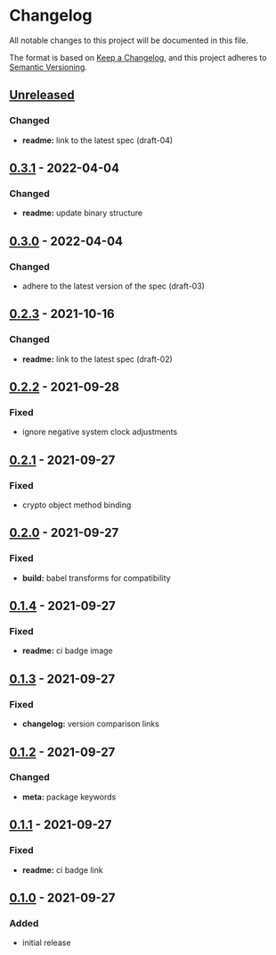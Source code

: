 # Changelog

All notable changes to this project will be documented in this file.

The format is based on [Keep a Changelog](https://keepachangelog.com/en/1.0.0/),
and this project adheres to [Semantic Versioning](https://semver.org/spec/v2.0.0.html).

## [Unreleased]

### Changed

- **readme:** link to the latest spec (draft-04)

## [0.3.1] - 2022-04-04

### Changed

- **readme:** update binary structure

## [0.3.0] - 2022-04-04

### Changed

- adhere to the latest version of the spec (draft-03)

## [0.2.3] - 2021-10-16

### Changed

- **readme:** link to the latest spec (draft-02)

## [0.2.2] - 2021-09-28

### Fixed

- ignore negative system clock adjustments

## [0.2.1] - 2021-09-27

### Fixed

- crypto object method binding

## [0.2.0] - 2021-09-27

### Fixed

- **build:** babel transforms for compatibility

## [0.1.4] - 2021-09-27

### Fixed

- **readme:** ci badge image

## [0.1.3] - 2021-09-27

### Fixed

- **changelog:** version comparison links

## [0.1.2] - 2021-09-27

### Changed

- **meta:** package keywords

## [0.1.1] - 2021-09-27

### Fixed

- **readme:** ci badge link

## [0.1.0] - 2021-09-27

### Added

- initial release

[unreleased]: https://github.com/kripod/uuidv7/compare/v0.3.1...HEAD
[0.3.1]: https://github.com/kripod/uuidv7/compare/v0.3.0...v0.3.1
[0.3.0]: https://github.com/kripod/uuidv7/compare/v0.2.3...v0.3.0
[0.2.3]: https://github.com/kripod/uuidv7/compare/v0.2.2...v0.2.3
[0.2.2]: https://github.com/kripod/uuidv7/compare/v0.2.1...v0.2.2
[0.2.1]: https://github.com/kripod/uuidv7/compare/v0.2.0...v0.2.1
[0.2.0]: https://github.com/kripod/uuidv7/compare/v0.1.4...v0.2.0
[0.1.4]: https://github.com/kripod/uuidv7/compare/v0.1.3...v0.1.4
[0.1.3]: https://github.com/kripod/uuidv7/compare/v0.1.2...v0.1.3
[0.1.2]: https://github.com/kripod/uuidv7/compare/v0.1.1...v0.1.2
[0.1.1]: https://github.com/kripod/uuidv7/compare/v0.1.0...v0.1.1
[0.1.0]: https://github.com/kripod/uuidv7/releases/tag/v0.1.0
